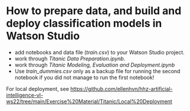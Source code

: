 # How to prepare data, and build and deploy classification models in Watson Studio
- add notebooks and data file (_train.csv_) to your Watson Studio project. 
- work through _Titanic Data Preparation.ipynb_. 
- work through _Titanic Modeling, Evaluation and Deployment.ipynb_
- Use _train_dummies.csv_ only as a backup file for running the second notebook if you did not manage to run the first notebook!

For local deployment, see https://github.com/ellenhvn/hhz-artificial-intelligence-vl-ws22/tree/main/Exercise%20Material/Titanic/Local%20Deployment

